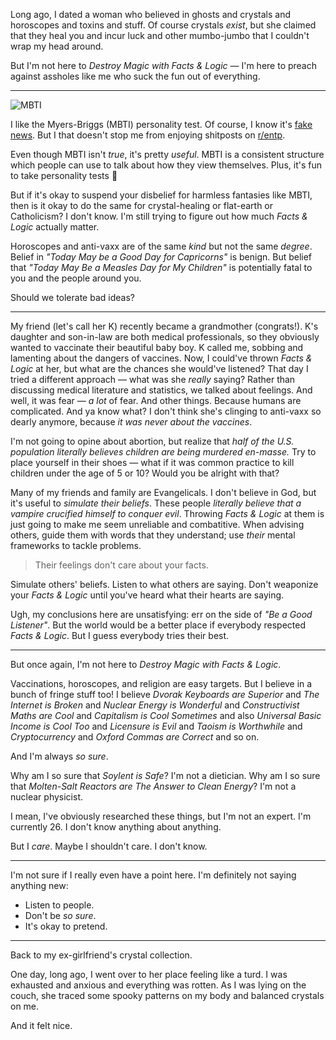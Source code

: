 
Long ago, I dated a woman who believed in ghosts and crystals and horoscopes and toxins and stuff. Of course crystals _exist_, but she claimed that they heal you and incur luck and other mumbo-jumbo that I couldn't wrap my head around.

But I'm not here to _Destroy Magic with Facts & Logic_ — I'm here to preach against assholes like me who suck the fun out of everything.

---

![MBTI](https://i.redd.it/6rmzba87hd611.jpg)

I like the Myers-Briggs (MBTI) personality test. Of course, I know it's [fake news](https://www.skeptical-science.com/skepticism-2/is-myers-briggs-scientific/). But I that doesn't stop me from enjoying shitposts on [r/entp](https://www.reddit.com/r/entp/).

Even though MBTI isn't _true_, it's pretty _useful_. MBTI is a consistent structure which people can use to talk about how they view themselves. Plus, it's fun to take personality tests 💁

But if it's okay to suspend your disbelief for harmless fantasies like MBTI, then is it okay to do the same for crystal-healing or flat-earth or Catholicism? I don't know. I'm still trying to figure out how much _Facts & Logic_ actually matter. 

Horoscopes and anti-vaxx are of the same _kind_ but not the same _degree_. Belief in _"Today May be a Good Day for Capricorns"_ is benign. But belief that _"Today May Be a Measles Day for My Children"_ is potentially fatal to you and the people around you.

Should we tolerate bad ideas?

---

My friend (let's call her K) recently became a grandmother (congrats!). K's daughter and son-in-law are both medical professionals, so they obviously wanted to vaccinate their beautiful baby boy. K called me, sobbing and lamenting about the dangers of vaccines. Now, I could've thrown _Facts & Logic_ at her, but what are the chances she would've listened? That day I tried a different approach — what was she _really_ saying?
Rather than discussing medical literature and statistics, we talked about feelings. And well, it was fear — _a lot_ of fear. And other things. Because humans are complicated. And ya know what? I don't think she's clinging to anti-vaxx so dearly anymore, because _it was never about the vaccines_.

I'm not going to opine about abortion, but realize that _half of the U.S. population literally believes children are being murdered en-masse._ Try to place yourself in their shoes — what if it was common practice to kill children under the age of 5 or 10? Would you be alright with that?

Many of my friends and family are Evangelicals. I don't believe in God, but it's useful to _simulate their beliefs_. These people _literally believe that a vampire crucified himself to conquer evil_. Throwing _Facts & Logic_ at them is just going to make me seem unreliable and combatitive. When advising others, guide them with words that they understand; use _their_ mental frameworks to tackle problems.

> Their feelings don't care about your facts.

Simulate others' beliefs. Listen to what others are saying. Don't weaponize your _Facts & Logic_ until you've heard what their hearts are saying.

Ugh, my conclusions here are unsatisfying: err on the side of _"Be a Good Listener"_. But the world would be a better place if everybody respected _Facts & Logic_. But I guess everybody tries their best.

---

But once again, I'm not here to _Destroy Magic with Facts & Logic_.

Vaccinations, horoscopes, and religion are easy targets. But I believe in a bunch of fringe stuff too! I believe _Dvorak Keyboards are Superior_ and _The Internet is Broken_ and _Nuclear Energy is Wonderful_ and _Constructivist Maths are Cool_ and _Capitalism is Cool Sometimes_ and also _Universal Basic Income is Cool Too_ and _Licensure is Evil_ and _Taoism is Worthwhile_ and _Cryptocurrency_ and _Oxford Commas are Correct_ and so on. 

And I'm always _so sure_. 

Why am I so sure that _Soylent is Safe_? I'm not a dietician. Why am I so sure that _Molten-Salt Reactors are The Answer to Clean Energy_? I'm not a nuclear physicist.

I mean, I've obviously researched these things, but I'm not an expert. I'm currently 26. I don't know anything about anything.

But I _care_. Maybe I shouldn't care. I don't know.

---

I'm not sure if I really even have a point here. I'm definitely not saying anything new:
- Listen to people.
- Don't be _so sure_.
- It's okay to pretend.

---

Back to my ex-girlfriend's crystal collection.

One day, long ago, I went over to her place feeling like a turd. I was exhausted and anxious and everything was rotten. As I was lying on the couch, she traced some spooky patterns on my body and balanced crystals on me. 

And it felt nice.
